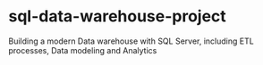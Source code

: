 # sql-data-warehouse-project
Building a modern Data warehouse with SQL Server, including ETL processes, Data modeling and Analytics
